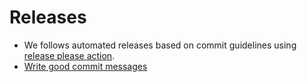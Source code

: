 # Releases

- We follows automated releases based on commit guidelines using [release please action](https://github.com/googleapis/release-please-action).
- [Write good commit messages](COMMIT_GUIDELINES.md)
